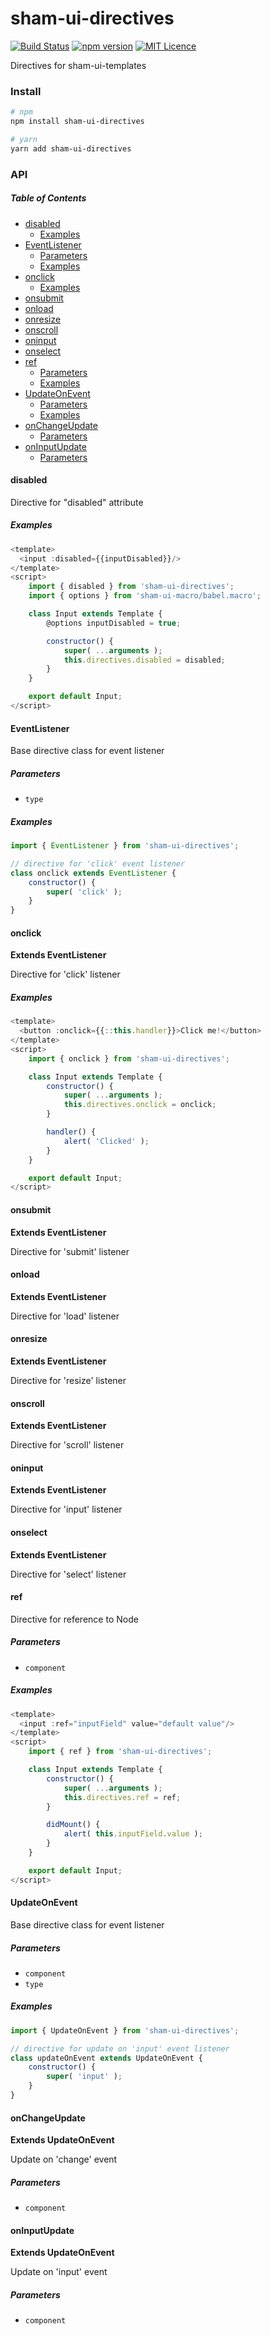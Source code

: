 # sham-ui-directives

[![Build Status](https://travis-ci.com/sham-ui/sham-ui-directives.svg?branch=master)](https://travis-ci.com/sham-ui/sham-ui-directives)
[![npm version](https://badge.fury.io/js/sham-ui-directives.svg)](https://badge.fury.io/js/sham-ui-directives)
[![MIT Licence](https://badges.frapsoft.com/os/mit/mit.svg?v=103)](https://opensource.org/licenses/mit-license.php)

Directives for sham-ui-templates

### Install

```bash
# npm
npm install sham-ui-directives
```

```bash
# yarn
yarn add sham-ui-directives
```

### API

<!-- Generated by documentation.js. Update this documentation by updating the source code. -->

##### Table of Contents

-   [disabled](#disabled)
    -   [Examples](#examples)
-   [EventListener](#eventlistener)
    -   [Parameters](#parameters)
    -   [Examples](#examples-1)
-   [onclick](#onclick)
    -   [Examples](#examples-2)
-   [onsubmit](#onsubmit)
-   [onload](#onload)
-   [onresize](#onresize)
-   [onscroll](#onscroll)
-   [oninput](#oninput)
-   [onselect](#onselect)
-   [ref](#ref)
    -   [Parameters](#parameters-1)
    -   [Examples](#examples-3)
-   [UpdateOnEvent](#updateonevent)
    -   [Parameters](#parameters-2)
    -   [Examples](#examples-4)
-   [onChangeUpdate](#onchangeupdate)
    -   [Parameters](#parameters-3)
-   [onInputUpdate](#oninputupdate)
    -   [Parameters](#parameters-4)

#### disabled

Directive for "disabled" attribute

##### Examples

```javascript
<template>
  <input :disabled={{inputDisabled}}/>
</template>
<script>
    import { disabled } from 'sham-ui-directives';
    import { options } from 'sham-ui-macro/babel.macro';

    class Input extends Template {
        @options inputDisabled = true;

        constructor() {
            super( ...arguments );
            this.directives.disabled = disabled;
        }
    }

    export default Input;
</script>
```

#### EventListener

Base directive class for event listener

##### Parameters

-   `type`  

##### Examples

```javascript
import { EventListener } from 'sham-ui-directives';

// directive for 'click' event listener
class onclick extends EventListener {
    constructor() {
        super( 'click' );
    }
}
```

#### onclick

**Extends EventListener**

Directive for 'click' listener

##### Examples

```javascript
<template>
  <button :onclick={{::this.handler}}>Click me!</button>
</template>
<script>
    import { onclick } from 'sham-ui-directives';

    class Input extends Template {
        constructor() {
            super( ...arguments );
            this.directives.onclick = onclick;
        }

        handler() {
            alert( 'Clicked' );
        }
    }

    export default Input;
</script>
```

#### onsubmit

**Extends EventListener**

Directive for 'submit' listener

#### onload

**Extends EventListener**

Directive for 'load' listener

#### onresize

**Extends EventListener**

Directive for 'resize' listener

#### onscroll

**Extends EventListener**

Directive for 'scroll' listener

#### oninput

**Extends EventListener**

Directive for 'input' listener

#### onselect

**Extends EventListener**

Directive for 'select' listener

#### ref

Directive for reference to Node

##### Parameters

-   `component`  

##### Examples

```javascript
<template>
  <input :ref="inputField" value="default value"/>
</template>
<script>
    import { ref } from 'sham-ui-directives';

    class Input extends Template {
        constructor() {
            super( ...arguments );
            this.directives.ref = ref;
        }

        didMount() {
            alert( this.inputField.value );
        }
    }

    export default Input;
</script>
```

#### UpdateOnEvent

Base directive class for event listener

##### Parameters

-   `component`  
-   `type`  

##### Examples

```javascript
import { UpdateOnEvent } from 'sham-ui-directives';

// directive for update on 'input' event listener
class updateOnEvent extends UpdateOnEvent {
    constructor() {
        super( 'input' );
    }
}
```

#### onChangeUpdate

**Extends UpdateOnEvent**

Update on 'change' event

##### Parameters

-   `component`  

#### onInputUpdate

**Extends UpdateOnEvent**

Update on 'input' event

##### Parameters

-   `component`  
